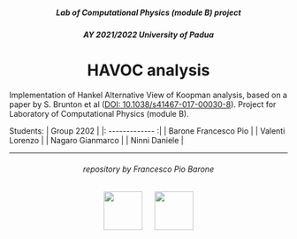 <h5 align="center">Lab of Computational Physics (module B) project</h5>
<h5 align="center">AY 2021/2022 University of Padua</h5>
<h1 align="center"> HAVOC analysis </h1>

Implementation of Hankel Alternative View of Koopman analysis, based on a paper by S. Brunton et al ([DOI: 10.1038/s41467-017-00030-8](https://www.nature.com/articles/s41467-017-00030-8)). Project for Laboratory of Computational Physics (module B).


Students:
| Group 2202  |
|: ------------- :|
| Barone Francesco Pio |
| Valenti Lorenzo |
| Nagaro Gianmarco | 
| Ninni Daniele |



***

<h6 align="center">repository by Francesco Pio Barone</h6>

<p align="center">
  <img src="https://user-images.githubusercontent.com/62724611/166108149-7629a341-bbca-4a3e-8195-67f469a0cc08.png" alt="" height="70"/>
  &emsp;
  <img src="https://user-images.githubusercontent.com/62724611/166108076-98afe0b7-802c-4970-a2d5-bbb997da759c.png" alt="" height="70"/>
</p>
